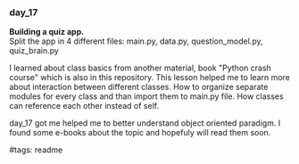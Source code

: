 ### day_17

**Building a quiz app.**  
Split the app in 4 different files: main.py, data.py, question_model.py, quiz_brain.py

I learned about class basics from another material, book "Python crash course"
which is also in this repository. This lesson helped me to learn more about
interaction between different classes. How to organize separate modules for
every class and than import them to main.py file. How classes can reference
each other instead of self.

day_17 got me helped me to better understand object oriented paradigm. I found
some e-books about the topic and hopefuly will read them soon.

#tags: readme